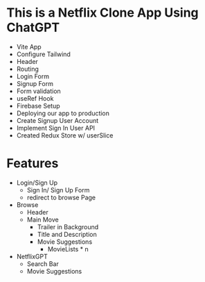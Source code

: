 # This is a Netflix Clone App Using ChatGPT

- Vite App
- Configure Tailwind
- Header
- Routing
- Login Form
- Signup Form
- Form validation
- useRef Hook
- Firebase Setup
- Deploying our app to production
- Create Signup User Account
- Implement Sign In User API
- Created Redux Store w/ userSlice

# Features

- Login/Sign Up
  - Sign In/ Sign Up Form
  - redirect to browse Page
- Browse
  - Header
  - Main Move
    - Trailer in Background
    - Title and Description
    - Movie Suggestions
      - MovieLists \* n
- NetflixGPT
  - Search Bar
  - Movie Suggestions
